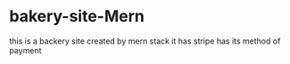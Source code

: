 # bakery-site-Mern

this is a backery site created by mern stack it has stripe has its method of payment
